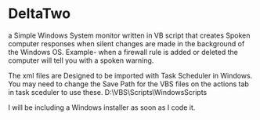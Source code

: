 # DeltaTwo
a Simple Windows System monitor written in VB script that creates Spoken computer responses when silent changes are made in the background of the Windows OS.
Example- when a firewall rule is added or deleted the computer will tell you with a spoken warning.

The xml files are Designed to be imported with Task Scheduler in Windows.
You may need to change the Save Path for the VBS files on the  actions tab in task sceduler to use these.
D:\VBS\Scripts\WindowsScripts

I will be including a Windows installer as soon as I code it.
